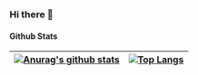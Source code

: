 ### Hi there 👋

<!--
**taoey/taoey** is a ✨ _special_ ✨ repository because its `README.md` (this file) appears on your GitHub profile.

Here are some ideas to get you started:

- 🔭 I’m currently working on ...
- 🌱 I’m currently learning ...
- 👯 I’m looking to collaborate on ...
- 🤔 I’m looking for help with ...
- 💬 Ask me about ...
- 📫 How to reach me: ...
- 😄 Pronouns: ...
- ⚡ Fun fact: ...
-->

#### Github Stats

| [![Anurag's github stats](https://github-readme-stats.vercel.app/api?username=taoey)](https://github.com/anuraghazra/github-readme-stats) | [![Top Langs](https://github-readme-stats.vercel.app/api/top-langs/?username=taoey&hide=java,html,css&layout=compact)](https://github.com/anuraghazra/github-readme-stats) |
| ------------------------------------------------------------ | ------------------------------------------------------------ |
